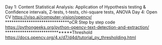 
Day 1: Content
Statistical Analysis: Application of Hypothesis testing & Confidence intervals, Z-tests, t-tests, chi-square tests, ANOVA
Day 4: Open CV
https://viso.ai/computer-vision/opencv/
******************************oCR Step by step code
https://pythongeeks.org/python-opencv-text-detection-and-extraction/
******************************Threshold
https://docs.opencv.org/4.x/d7/d4d/tutorial_py_thresholding.html

